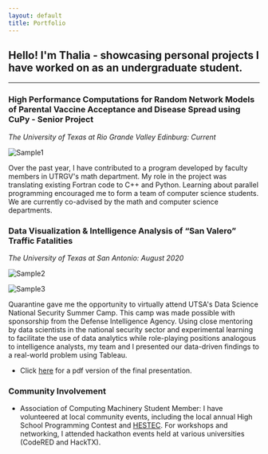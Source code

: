 ```yaml
---
layout: default
title: Portfolio
---
```


## Hello! I'm Thalia - showcasing personal projects I have worked on as an undergraduate student.


_________________


### **High Performance Computations for Random Network Models of Parental Vaccine Acceptance and Disease Spread using CuPy - Senior Project**

*The University of Texas at Rio Grande Valley Edinburg:* *Current*

![Sample1](https://raw.githubusercontent.com/thaliajuarez/resume/master/assets/capture-ern-data.png)

Over the past year, I have contributed to a program developed by faculty members in UTRGV's math department. My role in the project was translating existing Fortran code to C++ and Python. Learning about parallel programming encouraged me to form a team of computer science students. We are currently co-advised by the math and computer science departments.

### **Data Visualization & Intelligence Analysis of “San Valero” Traffic Fatalities**
*The University of Texas at San Antonio:* *August 2020*

![Sample2](https://raw.githubusercontent.com/thaliajuarez/resume/master/assets/aoe-crashes-map.PNG)

![Sample3](https://raw.githubusercontent.com/thaliajuarez/resume/master/assets/aoe-heat-map.PNG)

Quarantine gave me the opportunity to virtually attend UTSA's Data Science National Security Summer Camp. This camp was made possible with sponsorship from the Defense Intelligence Agency. Using close mentoring by data scientists in the national security sector and experimental learning to facilitate the use of data analytics while role-playing positions analogous to intelligence analysts, my team and I presented our data-driven findings to a real-world problem using Tableau.

* Click <a href="https://drive.google.com/file/d/1l5paDgV0XU5_QhhrN9EofznB8Jh2WaG8/view" target="_blank">here</a> for a pdf version of the final presentation.

### **Community Involvement**

* Association of Computing Machinery Student Member: I have volunteered at local community events, including the local annual High School Programming Contest and <a href="https://www.utrgv.edu/hestec/" target="_blank">HESTEC</a>. For workshops and networking, I attended hackathon events held at various universities (CodeRED and HackTX).
